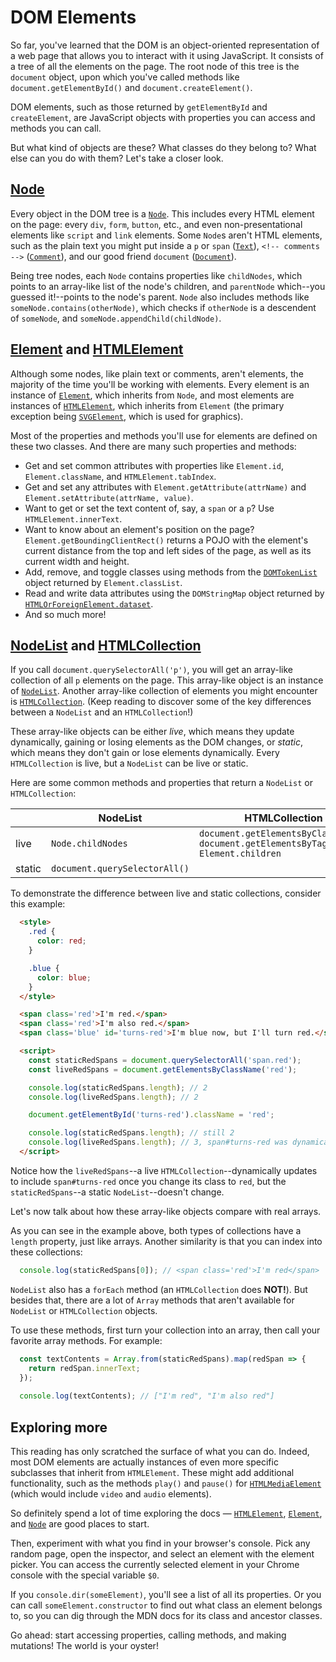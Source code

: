 # DOM Elements

So far, you've learned that the DOM is an object-oriented representation of a
web page that allows you to interact with it using JavaScript. It consists of a
tree of all the elements on the page. The root node of this tree is the
`document` object, upon which you've called methods like
`document.getElementById()` and `document.createElement()`.

DOM elements, such as those returned by `getElementById` and `createElement`,
are JavaScript objects with properties you can access and methods you can call.

But what kind of objects are these? What classes do they belong to? What else
can you do with them? Let's take a closer look.

## [Node][mdn-node]

Every object in the DOM tree is a [`Node`][mdn-node]. This includes every HTML
element on the page: every `div`, `form`, `button`, etc., and even
non-presentational elements like `script` and `link` elements. Some `Node`s
aren't HTML elements, such as the plain text you might put inside a `p` or
`span` ([`Text`][mdn-text]), `<!-- comments -->` ([`Comment`][mdn-comment]), and
our good friend `document` ([`Document`][mdn-document]).

Being tree nodes, each `Node` contains properties like `childNodes`, which
points to an array-like list of the node's children, and `parentNode` which--you
guessed it!--points to the node's parent. `Node` also includes methods like
`someNode.contains(otherNode)`, which checks if `otherNode` is a descendent of
`someNode`, and `someNode.appendChild(childNode)`.

## [Element][mdn-element] and [HTMLElement][mdn-html-element]

Although some nodes, like plain text or comments, aren't elements, the majority
of the time you'll be working with elements. Every element is an instance of
[`Element`][mdn-element], which inherits from `Node`, and most elements are
instances of [`HTMLElement`][mdn-html-element], which inherits from `Element`
(the primary exception being [`SVGElement`][mdn-svg], which is used for
graphics).

Most of the properties and methods you'll use for elements are defined on these
two classes. And there are many such properties and methods:

* Get and set common attributes with properties like `Element.id`,
  `Element.className`, and `HTMLElement.tabIndex`.
* Get and set any attributes with `Element.getAttribute(attrName)` and
`Element.setAttribute(attrName, value)`.
* Want to get or set the text content of, say, a `span` or a `p`? Use
`HTMLElement.innerText`.
* Want to know about an element's position on the page?
`Element.getBoundingClientRect()` returns a POJO with the element's current
distance from the top and left sides of the page, as well as its current width
and height.
* Add, remove, and toggle classes using methods from the
[`DOMTokenList`][mdn-token-list] object returned by `Element.classList`.
* Read and write data attributes using the `DOMStringMap` object
returned by [`HTMLOrForeignElement.dataset`][mdn-dataset].
* And so much more!

## [NodeList][mdn-node-list] and [HTMLCollection][mdn-html-collection]

If you call `document.querySelectorAll('p')`, you will get an array-like
collection of all `p` elements on the page. This array-like object is an
instance of [`NodeList`][mdn-node-list]. Another array-like collection of
elements you might encounter is [`HTMLCollection`][mdn-html-collection]. (Keep
reading to discover some of the key differences between a `NodeList` and an
`HTMLCollection`!)

These array-like objects can be either _live_, which means they update
dynamically, gaining or losing elements as the DOM changes, or _static_, which
means they don't gain or lose elements dynamically. Every `HTMLCollection` is
live, but a `NodeList` can be live or static.

Here are some common methods and properties that return a `NodeList` or
`HTMLCollection`:

|        | NodeList | HTMLCollection |
|--------|----------|----------------|
| live   | `Node.childNodes` | `document.getElementsByClassName()`<br>`document.getElementsByTagName()` <br>`Element.children` |
| static | `document.querySelectorAll()` |  |

To demonstrate the difference between live and static collections, consider this
example:

```html
  <style>
    .red {
      color: red;
    }

    .blue {
      color: blue;
    }
  </style>

  <span class='red'>I'm red.</span>
  <span class='red'>I'm also red.</span>
  <span class='blue' id='turns-red'>I'm blue now, but I'll turn red.</span>

  <script>
    const staticRedSpans = document.querySelectorAll('span.red');
    const liveRedSpans = document.getElementsByClassName('red');

    console.log(staticRedSpans.length); // 2
    console.log(liveRedSpans.length); // 2

    document.getElementById('turns-red').className = 'red';

    console.log(staticRedSpans.length); // still 2
    console.log(liveRedSpans.length); // 3, span#turns-red was dynamically added
  </script>
```

Notice how the `liveRedSpans`--a live `HTMLCollection`--dynamically updates to
include `span#turns-red` once you change its class to `red`, but the
`staticRedSpans`--a static `NodeList`--doesn't change.

Let's now talk about how these array-like objects compare with real arrays.

As you can see in the example above, both types of collections have a `length`
property, just like arrays. Another similarity is that you can index into these
collections:

```js
  console.log(staticRedSpans[0]); // <span class='red'>I'm red</span>
```

`NodeList` also has a `forEach` method (an `HTMLCollection` does **NOT!**). But
besides that, there are a lot of `Array` methods that aren't available for
`NodeList` or `HTMLCollection` objects.

To use these methods, first turn your collection into an array, then call your
favorite array methods. For example:

```js
  const textContents = Array.from(staticRedSpans).map(redSpan => {
    return redSpan.innerText;
  }); 
  
  console.log(textContents); // ["I'm red", "I'm also red"]
```

## Exploring more

This reading has only scratched the surface of what you can do. Indeed, most DOM
elements are actually instances of even more specific subclasses that inherit
from `HTMLElement`. These might add additional functionality, such as the
methods `play()` and `pause()` for [`HTMLMediaElement`][mdn-html-media-element]
(which would include `video` and `audio` elements).

So definitely spend a lot of time exploring the docs —
[`HTMLElement`][mdn-html-element], [`Element`][mdn-element], and
[`Node`][mdn-node] are good places to start.

Then, experiment with what you find in your browser's console. Pick any random
page, open the inspector, and select an element with the element picker. You can
access the currently selected element in your Chrome console with the special
variable `$0`.

If you `console.dir(someElement)`, you'll see a list of all its properties. Or
you can call `someElement.constructor` to find out what class an element belongs
to, so you can dig through the MDN docs for its class and ancestor classes.

Go ahead: start accessing properties, calling methods, and making mutations! The
world is your oyster!

[mdn-document]: https://developer.mozilla.org/en-US/docs/Web/API/Document
[mdn-text]: https://developer.mozilla.org/en-US/docs/Web/API/Text
[mdn-comment]: https://developer.mozilla.org/en-US/docs/Web/API/Comment
[mdn-node]: https://developer.mozilla.org/en-US/docs/Web/API/Node
[mdn-element]: https://developer.mozilla.org/en-US/docs/Web/API/Element
[mdn-html-element]: https://developer.mozilla.org/en-US/docs/Web/API/HTMLElement
[mdn-svg]: https://developer.mozilla.org/en-US/docs/Web/API/SVGElement
[mdn-html-media-element]:
https://developer.mozilla.org/en-US/docs/Web/API/HTMLMediaElement
[mdn-node-list]: https://developer.mozilla.org/en-US/docs/Web/API/NodeList
[mdn-html-collection]:
https://developer.mozilla.org/en-US/docs/Web/API/HTMLCollection
[mdn-dataset]:
https://developer.mozilla.org/en-US/docs/Web/API/HTMLOrForeignElement/dataset
[mdn-token-list]: https://developer.mozilla.org/en-US/docs/Web/API/DOMTokenList
